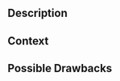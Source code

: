 <!--
RULES TO FOLLOW FOR PR CREATION:

  - Create your PR as soon as possible in Draft mode. People can see it and everybody can follow the WIP.
  - Before asking a review, make sure:
    * That code is linted and without error by using: `npm run check:code && npm run lint:code`
-->

## Description

<!-- Add summary of the changes. -->

## Context

<!-- Describe what is the motivation of the changes, or any context that could help to understand this PR. -->

## Possible Drawbacks

<!-- What are the possible side-effects or negative impacts of the code change? -->
